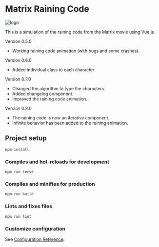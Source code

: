 # Matrix Raining Code
![logo](https://user-images.githubusercontent.com/57297760/133966291-a3c14b2d-f468-4721-9a02-467298b3465d.jpg)

This is a simulation of the raining code from the Matrix movie using Vue.js

Version 0.5.0

* Working raining code animation (with bugs and some crashes).

Version 0.6.0

* Added individual class to each character

Version 0.7.0

* Changed the algorithm to type the characters.
* Added changelog component.
* Improved the raining code animation.

Version 0.8.0 

* The raining code is now an iterative component.
* Infinite behavior has been added to the raining animation.

## Project setup
```
npm install
```

### Compiles and hot-reloads for development
```
npm run serve
```

### Compiles and minifies for production
```
npm run build
```

### Lints and fixes files
```
npm run lint
```

### Customize configuration
See [Configuration Reference](https://cli.vuejs.org/config/).

